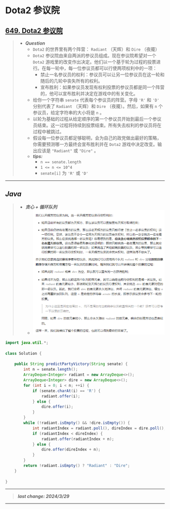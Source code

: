 # Dota2 参议院

## [649. Dota2 参议院](https://leetcode.cn/problems/dota2-senate/)

> - ***Question***
>   - `Dota2` 的世界里有两个阵营： `Radiant` （天辉）和 `Dire` （夜魇）
>   - `Dota2` 参议院由来自两派的参议员组成。现在参议院希望对一个 `Dota2` 游戏里的改变作出决定。他们以一个基于轮为过程的投票进行。在每一轮中，每一位参议员都可以行使两项权利中的一项：
>     - 禁止一名参议员的权利：参议员可以让另一位参议员在这一轮和随后的几轮中丧失所有的权利。
>     - 宣布胜利：如果参议员发现有权利投票的参议员都是同一个阵营的，他可以宣布胜利并决定在游戏中的有关变化。
>   - 给你一个字符串 `senate` 代表每个参议员的阵营。字母 `'R'` 和 `'D'` 分别代表了 `Radiant` （天辉）和 `Dire` （夜魇）。然后，如果有 `n` 个参议员，给定字符串的大小将是 `n` 。
>   - 以轮为基础的过程从给定顺序的第一个参议员开始到最后一个参议员结束。这一过程将持续到投票结束。所有失去权利的参议员将在过程中被跳过。
>   - 假设每一位参议员都足够聪明，会为自己的政党做出最好的策略，你需要预测哪一方最终会宣布胜利并在 `Dota2` 游戏中决定改变。输出应该是 `"Radiant"` 或 `"Dire"` 。
>   - ***tips:***
>     - `n == senate.length`
>     - `1 <= n <= 10^4`
>     - `senate[i]` 为 `'R'` 或 `'D'`

---

## *Java*

> - ***贪心 + 循环队列***
>   - ![image](./images/Dota2%20参议院.png)

```java
import java.util.*;

class Solution {

    public String predictPartyVictory(String senate) {
        int n = senate.length();
        ArrayDeque<Integer> radiant = new ArrayDeque<>();
        ArrayDeque<Integer> dire = new ArrayDeque<>();
        for (int i = 0; i < n; ++i) {
            if (senate.charAt(i) == 'R') {
                radiant.offer(i);
            } else {
                dire.offer(i);
            }
        }
        while (!radiant.isEmpty() && !dire.isEmpty()) {
            int radiantIndex = radiant.poll(), direIndex = dire.poll();
            if (radiantIndex < direIndex) {
                radiant.offer(radiantIndex + n);
            } else {
                dire.offer(direIndex + n);
            }
        }
        return !radiant.isEmpty() ? "Radiant" : "Dire";
    }

}
```

---

> ***last change: 2024/3/29***

---
